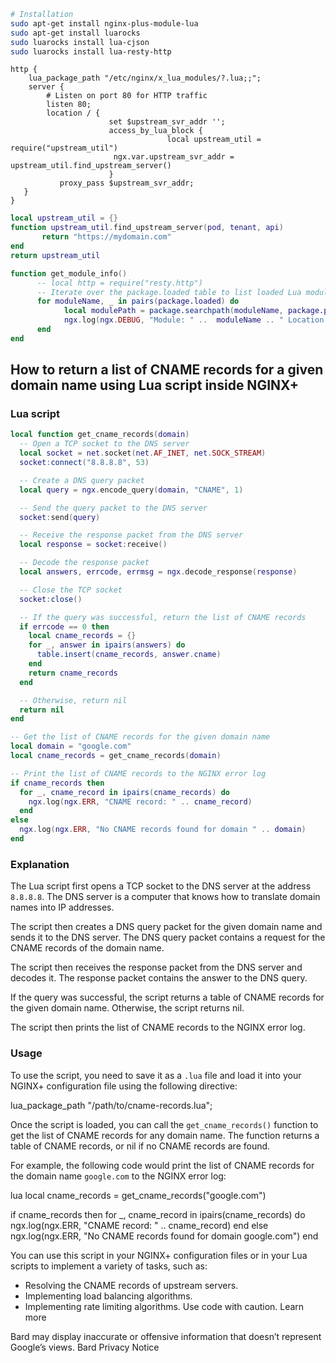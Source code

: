 ```sh
# Installation
sudo apt-get install nginx-plus-module-lua
sudo apt-get install luarocks
sudo luarocks install lua-cjson
sudo luarocks install lua-resty-http
```

```nginx
http {
    lua_package_path "/etc/nginx/x_lua_modules/?.lua;;";
    server {
        # Listen on port 80 for HTTP traffic
        listen 80;	
        location / {
	                  set $upstream_svr_addr '';   
	                  access_by_lua_block {
                                   local upstream_util = require("upstream_util")		
			           ngx.var.upstream_svr_addr = upstream_util.find_upstream_server()
	                  }  	   
	       proxy_pass $upstream_svr_addr;
   }
}
```

```lua
local upstream_util = {}
function upstream_util.find_upstream_server(pod, tenant, api)
       return "https://mydomain.com"
end
return upstream_util
```

```lua
function get_module_info()
      -- local http = require("resty.http")
      -- Iterate over the package.loaded table to list loaded Lua modules
      for moduleName, _ in pairs(package.loaded) do
            local modulePath = package.searchpath(moduleName, package.path)
            ngx.log(ngx.DEBUG, "Module: " ..  moduleName .. " Location: " ..  (modulePath or ""))
      end
end
```


## How to return a list of CNAME records for a given domain name using Lua script inside NGINX+

### Lua script

```lua
local function get_cname_records(domain)
  -- Open a TCP socket to the DNS server
  local socket = net.socket(net.AF_INET, net.SOCK_STREAM)
  socket:connect("8.8.8.8", 53)

  -- Create a DNS query packet
  local query = ngx.encode_query(domain, "CNAME", 1)

  -- Send the query packet to the DNS server
  socket:send(query)

  -- Receive the response packet from the DNS server
  local response = socket:receive()

  -- Decode the response packet
  local answers, errcode, errmsg = ngx.decode_response(response)

  -- Close the TCP socket
  socket:close()

  -- If the query was successful, return the list of CNAME records
  if errcode == 0 then
    local cname_records = {}
    for _, answer in ipairs(answers) do
      table.insert(cname_records, answer.cname)
    end
    return cname_records
  end

  -- Otherwise, return nil
  return nil
end

-- Get the list of CNAME records for the given domain name
local domain = "google.com"
local cname_records = get_cname_records(domain)

-- Print the list of CNAME records to the NGINX error log
if cname_records then
  for _, cname_record in ipairs(cname_records) do
    ngx.log(ngx.ERR, "CNAME record: " .. cname_record)
  end
else
  ngx.log(ngx.ERR, "No CNAME records found for domain " .. domain)
end
```

### Explanation

The Lua script first opens a TCP socket to the DNS server at the address `8.8.8.8`. The DNS server is a computer that knows how to translate domain names into IP addresses.

The script then creates a DNS query packet for the given domain name and sends it to the DNS server. The DNS query packet contains a request for the CNAME records of the domain name.

The script then receives the response packet from the DNS server and decodes it. The response packet contains the answer to the DNS query.

If the query was successful, the script returns a table of CNAME records for the given domain name. Otherwise, the script returns nil.

The script then prints the list of CNAME records to the NGINX error log.

### Usage

To use the script, you need to save it as a `.lua` file and load it into your NGINX+ configuration file using the following directive:


lua_package_path "/path/to/cname-records.lua";


Once the script is loaded, you can call the `get_cname_records()` function to get the list of CNAME records for any domain name. The function returns a table of CNAME records, or nil if no CNAME records are found.

For example, the following code would print the list of CNAME records for the domain name `google.com` to the NGINX error log:

lua
local cname_records = get_cname_records("google.com")

if cname_records then
  for _, cname_record in ipairs(cname_records) do
    ngx.log(ngx.ERR, "CNAME record: " .. cname_record)
  end
else
  ngx.log(ngx.ERR, "No CNAME records found for domain google.com")
end


You can use this script in your NGINX+ configuration files or in your Lua scripts to implement a variety of tasks, such as:

* Resolving the CNAME records of upstream servers.
* Implementing load balancing algorithms.
* Implementing rate limiting algorithms.
Use code with caution. Learn more



Bard may display inaccurate or offensive information that doesn’t represent Google’s views. Bard Privacy Notice

